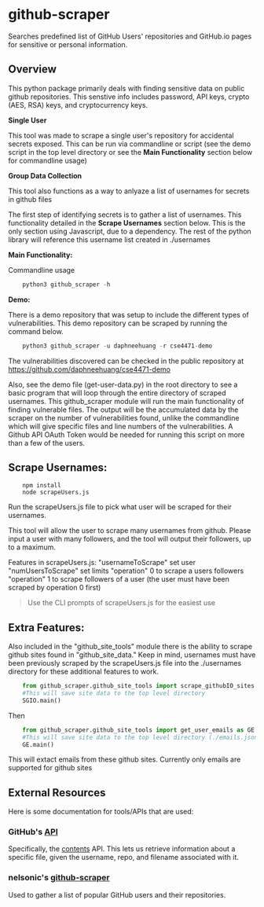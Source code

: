 # github-scraper
Searches predefined list of GitHub Users' repositories and GitHub.io pages for sensitive or personal information.


## Overview
This python package primarily deals with finding sensitive data on public github repositories. This senstive info includes password, API keys, crypto (AES, RSA) keys, and cryptocurrency keys.

**Single User**

This tool was made to scrape a single user's repository for accidental secrets exposed. This can be run via commandline or script (see the demo script in the top level directory or see the **Main Functionality** section below for commandline usage)

**Group Data Collection**

This tool also functions as a way to anlyaze a list of usernames for secrets in github files

The first step of identifying secrets is to gather a list of usernames. This functionality detailed in the **Scrape Usernames** section below. This is the only section using Javascript, due to a dependency. The rest of the python library will reference this username list created in ./usernames

**Main Functionality:**

Commandline usage

```python
    python3 github_scraper -h
```

**Demo:**

There is a demo repository that was setup to include the different types of vulnerabilities.  This demo repository can be scraped by running the command below.

```python
    python3 github_scraper -u daphneehuang -r cse4471-demo
```

The vulnerabilities discovered can be checked in the public repository at https://github.com/daphneehuang/cse4471-demo

Also, see the demo file (get-user-data.py) in the root directory to see a basic program that will loop through the entire directory of scraped usernames. This github_scraper module will run the main functionality of finding vulnerable files. The output will be the accumulated data by the scraper on the number of vulnerabilities found, unlike the commandline which will give specific files and line numbers of the vulnerabilities.  A Github API OAuth Token would be needed for running this script on more than a few of the users.

## Scrape Usernames:
```
    npm install
    node scrapeUsers.js
```

Run the scrapeUsers.js file to pick what user will be scraped for their usernames.

This tool will allow the user to scrape many usernames from github. Please input a user with many followers, and the tool will output their followers, up to a maximum.

Features in scrapeUsers.js:
    "usernameToScrape" set user
    "numUsersToScrape" set limits
    "operation" 0 to scrape a users followers
    "operation" 1 to scrape followers of a user (the user must have been scraped by operation 0 first)

> Use the CLI prompts of scrapeUsers.js for the easiest use

## Extra Features:

Also included in the "github_site_tools" module there is the ability to scrape github sites found in "github_site_data." Keep in mind, usernames must have been previously scraped by the scrapeUsers.js file into the ./usernames directory for these additional features to work.

```python
    from github_scraper.github_site_tools import scrape_githubIO_sites as SGIO
    #This will save site data to the top level directory
    SGIO.main() 
```

Then
```python
    from github_scraper.github_site_tools import get_user_emails as GE
    #This will save site data to the top level directory (./emails.json)
    GE.main() 
```

This will extact emails from these github sites. Currently only emails are supported for github sites

## External Resources

Here is some documentation for tools/APIs that are used:

### GitHub's [API](https://developer.github.com/v3/)

Specifically, the [contents](https://developer.github.com/v3/repos/contents/#get-contents) API. This lets us retrieve information about a specific file, given the username, repo, and filename associated with it.

### nelsonic's [github-scraper](https://github.com/nelsonic/github-scraper)

Used to gather a list of popular GitHub users and their repositories.
